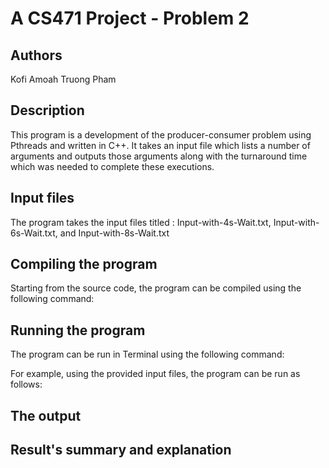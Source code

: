 # A CS471 Project - Problem 2

## Authors
Kofi Amoah
Truong Pham

## Description

This program is a development of the producer-consumer problem using Pthreads and written in C++. It takes an input 
file which lists a number of arguments and outputs those arguments along with the turnaround time which was needed to
complete these executions.

## Input files
The program takes the input files titled  : Input-with-4s-Wait.txt, Input-with-6s-Wait.txt, and Input-with-8s-Wait.txt

## Compiling the program

Starting from the source code, the program can be compiled using the following command:



## Running the program

The program can be run in Terminal using the following command:

For example, using the provided input files, the program can be run as follows:



## The output




## Result's summary and explanation

